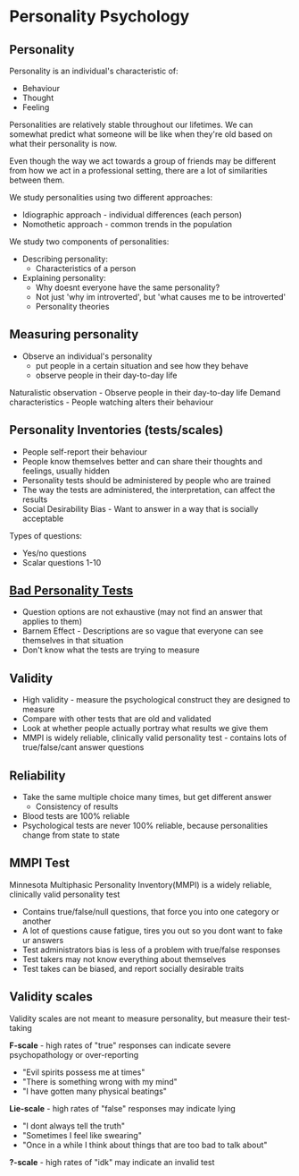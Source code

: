 # Personality Psychology
## Personality
Personality is an individual's characteristic of:
* Behaviour
* Thought
* Feeling

Personalities are relatively stable throughout our lifetimes. We can somewhat predict what someone will be like when they're old based on what their personality is now.

Even though the way we act towards a group of friends may be different from how we act in a professional setting, there are a lot of similarities between them.

We study personalities using two different approaches:
* Idiographic approach - individual differences (each person)
* Nomothetic approach - common trends in the population

We study two components of personalities:
* Describing personality:
    * Characteristics of a person
* Explaining personality:
    * Why doesnt everyone have the same personality?
    * Not just 'why im introverted', but 'what causes me to be introverted'
    * Personality theories

## Measuring personality
* Observe an individual's personality
    * put people in a certain situation and see how they behave
    * observe people in their day-to-day life

Naturalistic observation - Observe people in their day-to-day life
Demand characteristics - People watching alters their behaviour

## Personality Inventories (tests/scales)
* People self-report their behaviour
* People know themselves better and can share their thoughts and feelings, usually hidden
* Personality tests should be administered by people who are trained
* The way the tests are administered, the interpretation, can affect the results
* Social Desirability Bias - Want to answer in a way that is socially acceptable

Types of questions:
* Yes/no questions
* Scalar questions 1-10

## [Bad Personality Tests](http://www.gotoquiz.com/personality_quiz_1)
* Question options are not exhaustive (may not find an answer that applies to them)
* Barnem Effect - Descriptions are so vague that everyone can see themselves in that situation
* Don't know what the tests are trying to measure

## Validity
* High validity - measure the psychological construct they are designed to measure
* Compare with other tests that are old and validated
* Look at whether people actually portray what results we give them
* MMPI is widely reliable, clinically valid personality test - contains lots of true/false/cant answer questions

## Reliability
* Take the same multiple choice many times, but get different answer
    * Consistency of results
* Blood tests are 100\% reliable
* Psychological tests are never 100\% reliable, because personalities change from state to state

## MMPI Test
Minnesota Multiphasic Personality Inventory(MMPI) is a widely reliable, clinically valid personality test
* Contains true/false/null questions, that force you into one category or another
* A lot of questions cause fatigue, tires you out so you dont want to fake ur answers
* Test administrators bias is less of a problem with true/false responses
* Test takers may not know everything about themselves
* Test takes can be biased, and report socially desirable traits

## Validity scales
Validity scales are not meant to measure personality, but measure their test-taking

**F-scale** - high rates of "true" responses can indicate severe psychopathology or over-reporting
* "Evil spirits possess me at times"
* "There is something wrong with my mind"
* "I have gotten many physical beatings"

**Lie-scale** - high rates of "false" responses may indicate lying
* "I dont always tell the truth"
* "Sometimes I feel like swearing"
* "Once in a while I think about things that are too bad to talk about"

**?-scale** - high rates of "idk" may indicate an invalid test
